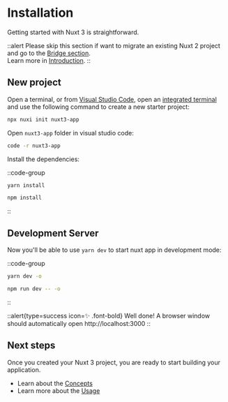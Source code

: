 # Installation

Getting started with Nuxt 3 is straightforward.

::alert
Please skip this section if want to migrate an existing Nuxt 2 project and go to the [Bridge section](/getting-started/bridge).<br>
Learn more in [Introduction](/getting-started/introduction).
::

## New project

Open a terminal, or from [Visual Studio Code](https://code.visualstudio.com/), open an [integrated terminal](https://code.visualstudio.com/docs/editor/integrated-terminal) and use the following command to create a new starter project:

```bash
npx nuxi init nuxt3-app
```

Open `nuxt3-app` folder in visual studio code:

```bash
code -r nuxt3-app
```

Install the dependencies:

::code-group
```bash [Yarn]
yarn install
```
```bash [NPM]
npm install
```
::

## Development Server

Now you'll be able to use `yarn dev` to start nuxt app in development mode:

::code-group
```bash [Yarn]
yarn dev -o
```
```bash [NPM]
npm run dev -- -o
```
::

::alert{type=success icon=✨ .font-bold}
Well done! A browser window should automatically open http://localhost:3000
::

## Next steps

Once you created your Nuxt 3 project, you are ready to start building your application.

- Learn about the [Concepts](/concepts)
- Learn more about the [Usage](/docs)
